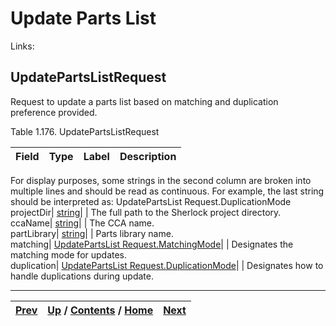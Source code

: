 
# Update Parts List

Links:

## UpdatePartsListRequest

Request to update a parts list based on matching and duplication preference
provided.

Table 1.176. UpdatePartsListRequest

Field| Type| Label| Description  
---|---|---|---  
For display purposes, some strings in the second column are broken into
multiple lines and should be read as continuous. For example, the last string
should be interpreted as: UpdatePartsList Request.DuplicationMode  
projectDir| [string](ch01s11.md "gRPC Scalar Value Types")|  | The full path to the Sherlock project directory.  
ccaName| [string](ch01s11.md "gRPC Scalar Value Types")|  | The CCA name.  
partLibrary| [string](ch01s11.md "gRPC Scalar Value Types")|  | Parts library name.  
matching| [UpdatePartsList Request.MatchingMode](ch01s08s09s03.md "UpdatePartsListRequest.MatchingMode")|  | Designates the matching mode for updates.  
duplication| [UpdatePartsList Request.DuplicationMode](ch01s08s09s02.md "UpdatePartsListRequest.DuplicationMode")|  | Designates how to handle duplications during update.  
  
  

* * *

[Prev](ch01s08s08s02.md) | [Up](ch01s08.md) / [Contents](index.md) / [Home](../../index.htm)|  [Next](ch01s08s09s02.md)  
---|---|---

